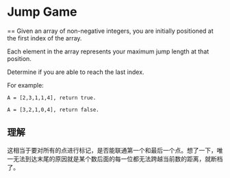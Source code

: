 # Jump Game
==
Given an array of non-negative integers, you are initially positioned at the first index of the array.

Each element in the array represents your maximum jump length at that position.

Determine if you are able to reach the last index.

For example:
```
A = [2,3,1,1,4], return true.

A = [3,2,1,0,4], return false.
```

## 理解
这相当于要对所有的点进行标记，是否能联通第一个和最后一个点。想了一下，唯一无法到达末尾的原因就是某个数后面的每一位都无法跨越当前数的距离，就断档了。